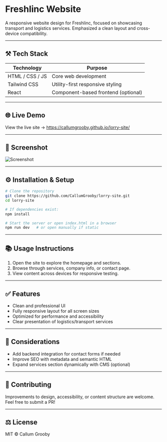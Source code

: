 # Freshlinc Website

A responsive website design for Freshlinc, focused on showcasing transport and logistics services. Emphasized a clean layout and cross-device compatibility.

---

## ⚒ Tech Stack

| Technology      | Purpose                             |
| --------------- | ----------------------------------- |
| HTML / CSS / JS | Core web development                |
| Tailwind CSS    | Utility-first responsive styling    |
| React           | Component-based frontend (optional) |

---

## 🌐 Live Demo

View the live site → https://callumgrooby.github.io/lorry-site/

---

## 📸 Screenshot

![Screenshot](./assets/screenshot.png)

---

## ⚙ Installation & Setup

```bash
# Clone the repository
git clone https://github.com/CallumGrooby/lorry-site.git
cd lorry-site

# If dependencies exist:
npm install

# Start the server or open index.html in a browser
npm run dev   # or open manually if static
```

---

## 📚 Usage Instructions

1. Open the site to explore the homepage and sections.
2. Browse through services, company info, or contact page.
3. View content across devices for responsive testing.

---

## ✅ Features

- Clean and professional UI
- Fully responsive layout for all screen sizes
- Optimized for performance and accessibility
- Clear presentation of logistics/transport services

---

## 🧠 Considerations

- Add backend integration for contact forms if needed
- Improve SEO with metadata and semantic HTML
- Expand services section dynamically with CMS (optional)

---

## 🤝 Contributing

Improvements to design, accessibility, or content structure are welcome. Feel free to submit a PR!

---

## ⚖ License

MIT © Callum Grooby

